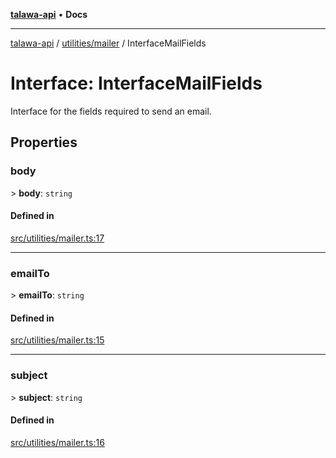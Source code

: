 [**talawa-api**](../../../README.md) • **Docs**

***

[talawa-api](../../../modules.md) / [utilities/mailer](../README.md) / InterfaceMailFields

# Interface: InterfaceMailFields

Interface for the fields required to send an email.

## Properties

### body

\> **body**: `string`

#### Defined in

[src/utilities/mailer.ts:17](https://github.com/PalisadoesFoundation/talawa-api/blob/f4877b986932181336f42a7336754de05976cd97/src/utilities/mailer.ts#L17)

***

### emailTo

\> **emailTo**: `string`

#### Defined in

[src/utilities/mailer.ts:15](https://github.com/PalisadoesFoundation/talawa-api/blob/f4877b986932181336f42a7336754de05976cd97/src/utilities/mailer.ts#L15)

***

### subject

\> **subject**: `string`

#### Defined in

[src/utilities/mailer.ts:16](https://github.com/PalisadoesFoundation/talawa-api/blob/f4877b986932181336f42a7336754de05976cd97/src/utilities/mailer.ts#L16)
